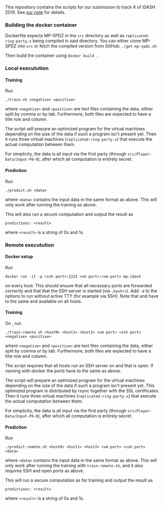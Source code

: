 This repository contains the scripts for our submission to track 4 of
iDASH 2019. See [our note](https://eprint.org/2019/1246) for
details.

### Building the docker container

Dockerfile expects MP-SPDZ in the `src` directory as well as
`replicated-ring-party.x` being compiled in said directory. You can
either clone MP-SPDZ into `src` or fetch the compiled version from
GitHub:
``` ./get-mp-spdz.sh ```

Then build the container using
``` docker build . ```

### Local executution

#### Training

Run

```./train.sh <negative> <positive>```

where `<negative>` and `<positive>` are text files containing the
data, either split by comma or by tab. Furthermore, both files are
expected to have a title row and column.

The script will prepare an optimized program for the virtual machines
depending on the size of the data if such a program isn't present
yet. Then it runs three virtual machines (`replicated-ring-party.x`)
that execute the actual computation between them.

For simplicity, the data is all input via the first party (through
`src/Player-Data/Input-P0-0`), after which all computation is entirely
secret.

#### Prediction

Run

```./predict.sh <data>```

where `<data>` contains the input data in the same format as above.
This will only work after running the training as above.

This will also run a secure computation and output the result as

```predictions: <result>```

where `<result>` is a string of 0s and 1s.

### Remote executution

#### Docker setup

Run

```docker run -it -p <ssh port>:2222 <vm port>:<vm port> mp-idash```

on every host. This should ensure that all necessary ports are
forwarded correctly and that that the SSH server is started (via
`.bashrc`). Add `-d` to the options to run without active TTY (for
example via SSH). Note that <ssh port> and <vm port> have to the same
and available on all hosts.

#### Training

On <host0>, run

```./train-remote.sh <host0> <host1> <host2> <vm port> <ssh port> <negative> <positive>```

where `<negative>` and `<positive>` are text files containing the
data, either split by comma or by tab. Furthermore, both files are
expected to have a title row and column.

The script requires that all hosts run an SSH server on <ssh port> and
that <vm port> is open. If running with docker the ports have to the
same as above.

The script will prepare an optimized program for the virtual machines
depending on the size of the data if such a program isn't present
yet. This optimized program is distributed by rsync together with the
SSL certificates. Then it runs three virtual machines
(`replicated-ring-party.x`) that execute the actual computation
between them.

For simplicity, the data is all input via the first party (through
`src/Player-Data/Input-P0-0`), after which all computation is entirely
secret.

#### Prediction

Run

```./predict-remote.sh <host0> <host1> <host2> <vm port> <ssh port> <data>```

where `<data>` contains the input data in the same format as above.
This will only work after running the training with `train-remote.sh`,
and it also requires SSH and open ports as above.

This will run a secure computation as for training and output the result as

```predictions: <result>```

where `<result>` is a string of 0s and 1s.
